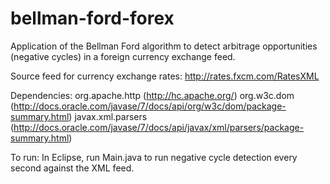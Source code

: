 bellman-ford-forex
==================

Application of the Bellman Ford algorithm to detect arbitrage opportunities (negative cycles) in a foreign currency exchange feed.

Source feed for currency exchange rates: http://rates.fxcm.com/RatesXML

Dependencies:
org.apache.http (http://hc.apache.org/)
org.w3c.dom (http://docs.oracle.com/javase/7/docs/api/org/w3c/dom/package-summary.html)
javax.xml.parsers (http://docs.oracle.com/javase/7/docs/api/javax/xml/parsers/package-summary.html)

To run:
In Eclipse, run Main.java to run negative cycle detection every second against the XML feed.
